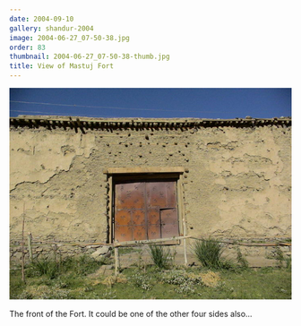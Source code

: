 ```yaml
---
date: 2004-09-10
gallery: shandur-2004
image: 2004-06-27_07-50-38.jpg
order: 83
thumbnail: 2004-06-27_07-50-38-thumb.jpg
title: View of Mastuj Fort
---
```


![View of Mastuj Fort](./2004-06-27_07-50-38.jpg)

The front of the Fort. It could be one of the other four sides also...
